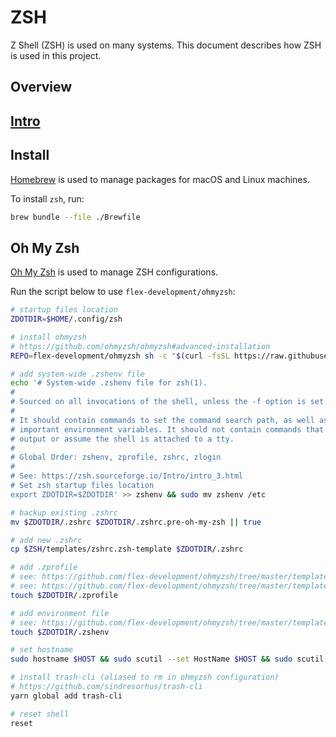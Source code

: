 # ZSH

Z Shell (ZSH) is used on many systems. This document describes how ZSH is used
in this project.

## Overview

## [Intro][1]

## Install

[Homebrew][2] is used to manage packages for macOS and Linux machines.

To install `zsh`, run:

```bash
brew bundle --file ./Brewfile
```

## Oh My Zsh

[Oh My Zsh][3] is used to manage ZSH configurations.

Run the script below to use `flex-development/ohmyzsh`:

```bash
# startup files location
ZDOTDIR=$HOME/.config/zsh

# install ohmyzsh
# https://github.com/ohmyzsh/ohmyzsh#advanced-installation
REPO=flex-development/ohmyzsh sh -c "$(curl -fsSL https://raw.githubusercontent.com/ohmyzsh/ohmyzsh/master/tools/install.sh)" "" --keep-zshrc

# add system-wide .zshenv file
echo '# System-wide .zshenv file for zsh(1).
#
# Sourced on all invocations of the shell, unless the -f option is set.
#
# It should contain commands to set the command search path, as well as other
# important environment variables. It should not contain commands that produce
# output or assume the shell is attached to a tty.
#
# Global Order: zshenv, zprofile, zshrc, zlogin
#
# See: https://zsh.sourceforge.io/Intro/intro_3.html
# Set zsh startup files location
export ZDOTDIR=$ZDOTDIR' >> zshenv && sudo mv zshenv /etc

# backup existing .zshrc
mv $ZDOTDIR/.zshrc $ZDOTDIR/.zshrc.pre-oh-my-zsh || true

# add new .zshrc
cp $ZSH/templates/zshrc.zsh-template $ZDOTDIR/.zshrc

# add .zprofile
# see: https://github.com/flex-development/ohmyzsh/tree/master/templates/zprofile.apple-silicon.zsh-template
# see: https://github.com/flex-development/ohmyzsh/tree/master/templates/zprofile.macos-intel.zsh-template
touch $ZDOTDIR/.zprofile

# add environment file
# see: https://github.com/flex-development/ohmyzsh/tree/master/templates/zshenv.zsh-template
touch $ZDOTDIR/.zshenv

# set hostname
sudo hostname $HOST && sudo scutil --set HostName $HOST && sudo scutil --set LocalHostName $HOST

# install trash-cli (aliased to rm in ohmyzsh configuration)
# https://github.com/sindresorhus/trash-cli
yarn global add trash-cli

# reset shell
reset
```

[1]: https://zsh.sourceforge.io/Intro/intro_toc.html
[2]: https://brew.sh
[3]: https://github.com/ohmyzsh/ohmyzsh
